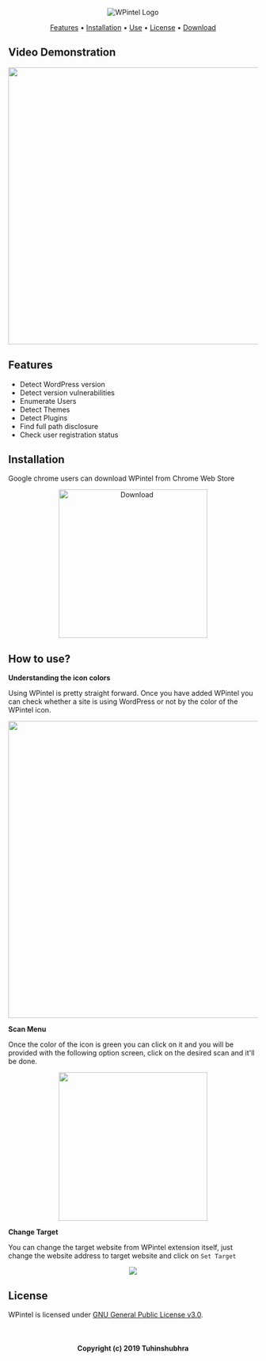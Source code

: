 
  

<p align='center'>
  <img src="https://i.imgur.com/pG4RQKE.png" alt="WPintel Logo"> <br>
</p>

<p align='center'>
	<a href="#features">Features</a> • <a href="#installation">Installation</a> • <a href="#how-to-use">Use</a> • <a href="#license">License</a> • <a href="https://chrome.google.com/webstore/detail/wpintel-wordpress-vulnera/mkhmkjcbidkifopffebieonhhkondlfe" target="_blank">Download</a>
</p>

## Video Demonstration
<p align='center'>
<a href="[https://www.youtube.com/watch?v=YlSjmfflAO0](https://www.youtube.com/watch?v=YlSjmfflAO0)"><img src='https://i.imgur.com/2mwYSjF.png' width='560'></a>
</p>

## Features

 - Detect WordPress version
 - Detect version vulnerabilities
 - Enumerate Users
 - Detect Themes
 - Detect Plugins
 - Find full path disclosure
 - Check user registration status

## Installation
Google chrome users can download WPintel from Chrome Web Store
<p align='center'>
<a href="https://chrome.google.com/webstore/detail/wpintel-wordpress-vulnera/mkhmkjcbidkifopffebieonhhkondlfe" target="_blank"><img src="https://i.imgur.com/qL8mPHA.png" alt="Download" width="300px"></a>
</p>

## How to use?
**Understanding the icon colors**

Using WPintel is pretty straight forward. Once you have added WPintel you can check whether  a site is using WordPress or not by the color of the WPintel icon. 
<p align='center'>
<img src='https://i.imgur.com/9w6fx94.png' width='600'>
</p>

**Scan Menu**

Once the color of the icon is green you can click on it and you will be provided with the following option screen, click on the desired scan and it'll be done.
<p align='center'>
<img src='https://i.imgur.com/9WIHZsZ.png' width='300'>
</p>

**Change Target**

You can change the target website from WPintel extension itself, just change the website address to target website and click on `Set Target`
<p align='center'>
<img src='https://i.imgur.com/neWo5pt.png' >
</p>


## License
WPintel is licensed under [GNU General Public License v3.0](https://github.com/Tuhinshubhra/WPintel/blob/master/LICENSE).


<br>

<h4  align="center">Copyright (c) 2019 Tuhinshubhra</h4>